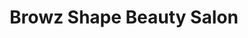 ---
title: "Browz Shape Beauty Salon"
url: /oklahoma-city/browz-shape-beauty-salon/
shop: beauty
---